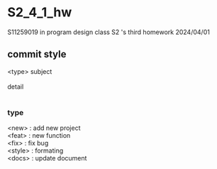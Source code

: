 # S2_4_1_hw
S11259019 in program design class S2 's third homework  2024/04/01

## commit style
\<type> subject<br><br>
detail<br><br>
### type
\<new> : add new project<br>
\<feat> : new function<br>
\<fix> : fix bug<br>
\<style> : formating<br>
\<docs> : update document
